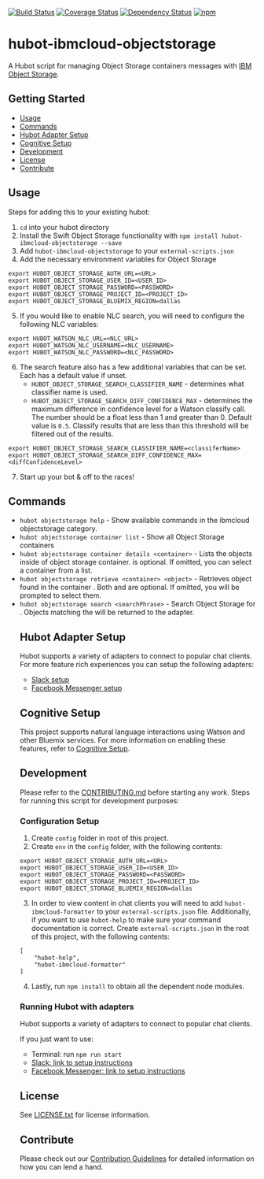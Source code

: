 [![Build Status](https://travis-ci.org/ibm-cloud-solutions/hubot-ibmcloud-objectstorage.svg?branch=master)](https://travis-ci.org/ibm-cloud-solutions/hubot-ibmcloud-objectstorage)
[![Coverage Status](https://coveralls.io/repos/github/ibm-cloud-solutions/hubot-ibmcloud-objectstorage/badge.svg?branch=master)](https://coveralls.io/github/ibm-cloud-solutions/hubot-ibmcloud-objectstorage?branch=master)
[![Dependency Status](https://dependencyci.com/github/ibm-cloud-solutions/hubot-ibmcloud-objectstorage/badge)](https://dependencyci.com/github/ibm-cloud-solutions/hubot-ibmcloud-objectstorage)
[![npm](https://img.shields.io/npm/v/hubot-ibmcloud-objectstorage.svg?maxAge=2592000)](https://www.npmjs.com/package/hubot-ibmcloud-objectstorage)

# hubot-ibmcloud-objectstorage

A Hubot script for managing Object Storage containers messages with [IBM Object Storage](https://console.ng.bluemix.net/catalog/services/object-storage/).

## Getting Started
* [Usage](#usage)
* [Commands](#commands)
* [Hubot Adapter Setup](#hubot-adapter-setup)
* [Cognitive Setup](#cognitive-setup)
* [Development](#development)
* [License](#license)
* [Contribute](#contribute)

## Usage

Steps for adding this to your existing hubot:

1. `cd` into your hubot directory
2. Install the Swift Object Storage functionality with `npm install hubot-ibmcloud-objectstorage --save`
3. Add `hubot-ibmcloud-objectstorage` to your `external-scripts.json`
4. Add the necessary environment variables for Object Storage
```
export HUBOT_OBJECT_STORAGE_AUTH_URL=<URL>
export HUBOT_OBJECT_STORAGE_USER_ID=<USER_ID>
export HUBOT_OBJECT_STORAGE_PASSWORD=<PASSWORD>
export HUBOT_OBJECT_STORAGE_PROJECT_ID=<PROJECT_ID>
export HUBOT_OBJECT_STORAGE_BLUEMIX_REGION=dallas
```
5. If you would like to enable NLC search, you will need to configure the following NLC variables:
```
export HUBOT_WATSON_NLC_URL=<NLC_URL>
export HUBOT_WATSON_NLC_USERNAME=<NLC_USERNAME>
export HUBOT_WATSON_NLC_PASSWORD=<NLC_PASSWORD>
```

6. The search feature also has a few additional variables that can be set.  Each has a default value if unset.
    - `HUBOT_OBJECT_STORAGE_SEARCH_CLASSIFIER_NAME` - determines what classifier name is used.  
    - `HUBOT_OBJECT_STORAGE_SEARCH_DIFF_CONFIDENCE_MAX` - determines the maximum difference in confidence level for a Watson classify call.  The number should be a float less than 1 and greater than 0.  Default value is `0.5`.  Classify results that are less than this threshold will be filtered out of the results.

```
export HUBOT_OBJECT_STORAGE_SEARCH_CLASSIFIER_NAME=<classiferName>
export HUBOT_OBJECT_STORAGE_SEARCH_DIFF_CONFIDENCE_MAX=<diffConfidenceLevel>
```

7. Start up your bot & off to the races!

## Commands
- `hubot objectstorage help` - Show available commands in the ibmcloud objectstorage category.
- `hubot objectstorage container list` - Show all Object Storage containers
- `hubot objectstorage container details <container>` - Lists the objects inside of <container> object storage container.  <container> is optional.  If omitted, you can select a container from a list.
- `hubot objectstorage retrieve <container> <object>` - Retrieves <object> object found in the container <container>.  Both <container> and <object> are optional.  If omitted, you will be prompted to select them.
- `hubot objectstorage search <searchPhrase>` - Search Object Storage for <searchPhrase>.  Objects matching the <searchPhrase> will be returned to the adapter.

## Hubot Adapter Setup

Hubot supports a variety of adapters to connect to popular chat clients.  For more feature rich experiences you can setup the following adapters:
- [Slack setup](https://github.com/ibm-cloud-solutions/hubot-ibmcloud-objectstorage/blob/master/docs/adapters/slack.md)
- [Facebook Messenger setup](https://github.com/ibm-cloud-solutions/hubot-ibmcloud-objectstorage/blob/master/docs/adapters/facebook.md)

## Cognitive Setup

This project supports natural language interactions using Watson and other Bluemix services.  For more information on enabling these features, refer to [Cognitive Setup](https://github.com/ibm-cloud-solutions/hubot-ibmcloud-nlc/blob/master/docs/cognitiveSetup.md).

## Development

Please refer to the [CONTRIBUTING.md](https://github.com/ibm-cloud-solutions/hubot-ibmcloud-objectstorage/blob/master/CONTRIBUTING.md) before starting any work.  Steps for running this script for development purposes:

### Configuration Setup

1. Create `config` folder in root of this project.
2. Create `env` in the `config` folder, with the following contents:
```
export HUBOT_OBJECT_STORAGE_AUTH_URL=<URL>
export HUBOT_OBJECT_STORAGE_USER_ID=<USER_ID>
export HUBOT_OBJECT_STORAGE_PASSWORD=<PASSWORD>
export HUBOT_OBJECT_STORAGE_PROJECT_ID=<PROJECT_ID>
export HUBOT_OBJECT_STORAGE_BLUEMIX_REGION=dallas
```
3. In order to view content in chat clients you will need to add `hubot-ibmcloud-formatter` to your `external-scripts.json` file. Additionally, if you want to use `hubot-help` to make sure your command documentation is correct. Create `external-scripts.json` in the root of this project, with the following contents:
```
[
    "hubot-help",
    "hubot-ibmcloud-formatter"
]
```
4. Lastly, run `npm install` to obtain all the dependent node modules.

### Running Hubot with adapters

Hubot supports a variety of adapters to connect to popular chat clients.

If you just want to use:
 - Terminal: run `npm run start`
 - [Slack: link to setup instructions](https://github.com/ibm-cloud-solutions/hubot-ibmcloud-objectstorage/blob/master/docs/adapters/slack.md)
 - [Facebook Messenger: link to setup instructions](https://github.com/ibm-cloud-solutions/hubot-ibmcloud-objectstorage/blob/master/docs/adapters/facebook.md)

## License

See [LICENSE.txt](https://github.com/ibm-cloud-solutions/hubot-ibmcloud-objectstorage/blob/master/LICENSE.txt) for license information.

## Contribute

Please check out our [Contribution Guidelines](https://github.com/ibm-cloud-solutions/hubot-ibmcloud-objectstorage/blob/master/CONTRIBUTING.md) for detailed information on how you can lend a hand.
